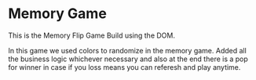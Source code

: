 # Memory Game

This is the Memory Flip Game Build using the DOM.

In this game we used colors to randomize in the memory game. Added all the business logic whichever necessary and also at the end there is a pop for winner in case if you loss means you can referesh and play anytime.
